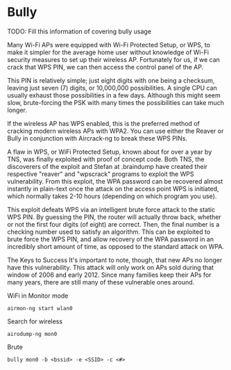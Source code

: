 # Bully

TODO: Fill this information of covering bully usage

Many Wi-Fi APs were equipped with Wi-Fi Protected Setup, or WPS, to make it simpler for the average home user without knowledge of Wi-Fi security measures to set up their wireless AP. Fortunately for us, if we can crack that WPS PIN, we can then access the control panel of the AP.

This PIN is relatively simple; just eight digits with one being a checksum, leaving just seven (7) digits, or 10,000,000 possibilities. A single CPU can usually exhaust those possibilities in a few days. Although this might seem slow, brute-forcing the PSK with many times the possibilities can take much longer.

If the wireless AP has WPS enabled, this is the preferred method of cracking modern wireless APs with WPA2. You can use either the Reaver or Bully in conjunction with Aircrack-ng to break these WPS PINs.

A flaw in WPS, or WiFi Protected Setup, known about for over a year by TNS, was finally exploited with proof of concept code. Both TNS, the discoverers of the exploit and Stefan at .braindump have created their respective "reaver" and "wpscrack" programs to exploit the WPS vulnerability. From this exploit, the WPA password can be recovered almost instantly in plain-text once the attack on the access point WPS is initiated, which normally takes 2-10 hours (depending on which program you use).

This exploit defeats WPS via an intelligent brute force attack to the static WPS PIN. By guessing the PIN, the router will actually throw back, whether or not the first four digits (of eight) are correct. Then, the final number is a checking number used to satisfy an algorithm. This can be exploited to brute force the WPS PIN, and allow recovery of the WPA password in an incredibly short amount of time, as opposed to the standard attack on WPA.

The Keys to Success
It's important to note, though, that new APs no longer have this vulnerability. This attack will only work on APs sold during that window of 2006 and early 2012. Since many families keep their APs for many years, there are still many of these vulnerable ones around.

WiFi in Monitor mode

```
airmon-ng start wlan0
```

Search for wireless

```
airodump-ng mon0
```

Brute

```
bully mon0 -b <bssid> -e <SSID> -c <#>
```